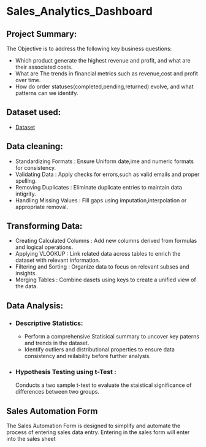 # Sales_Analytics_Dashboard
## Project Summary:
The Objective is to address the following key business questions:
 - Which product generate the highest revenue and profit, and what are  their associated costs.
 - What are The trends in financial metrics such as revenue,cost and profit over time.
 - How do order statuses(completed,pending,returned) evolve, and what patterns can we identify.
## Dataset used:
 - <a href="https://github.com/Lasya1lasya/Sales_Analytics_Dashboard/blob/main/Sales%20Raw%20Data.xlsx">Dataset</a>
## Data cleaning:
 - Standardizing Formats : Ensure Uniform date,ime and numeric formats for consistency.
 - Validating Data : Apply checks for errors,such as valid emails and proper spelling.
 - Removing Duplicates : Eliminate duplicate entries to maintain data intigrity.
 - Handling Missing Values : Fill gaps using imputation,interpolation or appropriate removal.
## Transforming Data:
 - Creating Calculated Columns : Add new columns derived from formulas and logical operations.
 - Applying VLOOKUP : Link related data across tables to enrich the dataset with relevant information.
 - Filtering and Sorting : Organize data to focus on relevant subses and insights.
 - Merging Tables : Combine dasets using keys to create a unified view of the data.
## Data Analysis:
 - ### Descriptive Statistics:
   - Perform a comprehensive Statisical summary to uncover key paterns and trends in the dataset.
   - Identify outliers and distributional properties to ensure data consistency and reilability before further analysis.
 - ### Hypothesis Testing using t-Test :
    Conducts a two sample t-test to evaluate the staistical significance of differences between two groups.
## Sales Automation Form
The Sales Automation Form is  designed to simplify and automate the process of entering sales data entry. Entering in the sales form will enter into the sales sheet
 

